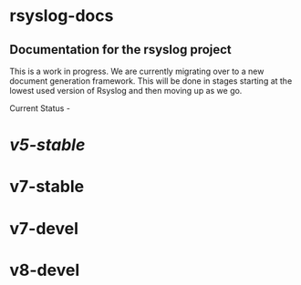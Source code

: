 rsyslog-docs
============

Documentation for the rsyslog project
-------------------------------------

This is a work in progress. We are currently migrating over to a new document
generation framework. This will be done in stages starting at the lowest used
version of Rsyslog and then moving up as we go.

Current Status -
# **_v5-stable_**
# **v7-stable**
# **v7-devel**
# **v8-devel**
